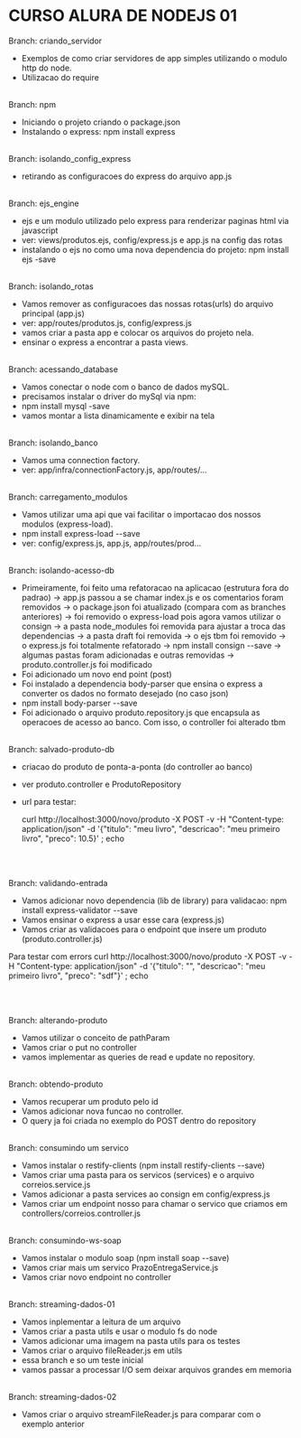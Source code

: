 # CURSO ALURA DE NODEJS 01

Branch: criando_servidor <br>
- Exemplos de como criar servidores de app simples utilizando o modulo http do node.
- Utilizacao do require
<br><br>

Branch: npm <br>
- Iniciando o projeto criando o package.json
- Instalando o express: npm install express
<br><br>

Branch: isolando_config_express <br>
- retirando as configuracoes do express do arquivo app.js
<br><br>

Branch: ejs_engine <br>
- ejs e um modulo utilizado pelo express para renderizar paginas html via javascript
- ver: views/produtos.ejs, config/express.js e app.js na config das rotas
- instalando o ejs no como uma nova dependencia do projeto: npm install ejs -save
<br><br>

Branch: isolando_rotas <br>
- Vamos remover as configuracoes das nossas rotas(urls) do arquivo principal (app.js)
- ver: app/routes/produtos.js, config/express.js
- vamos criar a pasta app e colocar os arquivos do projeto nela.
- ensinar o express a encontrar a pasta views.
<br><br>

Branch: acessando_database <br>
- Vamos conectar o node com o banco de dados mySQL.
- precisamos instalar o driver do mySql via npm:
- npm install mysql -save
- vamos montar a lista dinamicamente e exibir na tela
<br><br>

Branch: isolando_banco <br>
- Vamos uma connection factory.
- ver: app/infra/connectionFactory.js, app/routes/...
<br><br>

Branch: carregamento_modulos <br>
- Vamos utilizar uma api que vai facilitar o importacao dos nossos modulos (express-load).
- npm install express-load --save
- ver: config/express.js, app.js, app/routes/prod...
<br><br>

Branch: isolando-acesso-db <br>
- Primeiramente, foi feito uma refatoracao na aplicacao (estrutura fora do padrao)
    -> app.js passou a se chamar index.js e os comentarios foram removidos
    -> o package.json foi atualizado (compara com as branches anteriores)
    -> foi removido o express-load pois agora vamos utilizar o consign
    -> a pasta node_modules foi removida para ajustar a troca das dependencias
    -> a pasta draft foi removida
    -> o ejs tbm foi removido
    -> o express.js foi totalmente refatorado
    -> npm install consign --save
    -> algumas pastas foram adicionadas e outras removidas
    -> produto.controller.js foi modificado
- Foi adicionado um novo end point (post)
- Foi instalado a dependencia body-parser que ensina o express a converter os dados no formato desejado (no caso json)
- npm install body-parser --save
- Foi adicionado o arquivo produto.repository.js que encapsula as operacoes de acesso ao banco. Com isso, o controller foi alterado tbm
<br><br>

Branch: salvado-produto-db <br>
- criacao do produto de ponta-a-ponta (do controller ao banco)
- ver produto.controller e ProdutoRepository
- url para testar:

  curl http://localhost:3000/novo/produto -X POST -v -H "Content-type: application/json" -d '{"titulo": "meu livro", "descricao": "meu primeiro livro", "preco": 10.5}' ; echo

<br><br>

Branch: validando-entrada <br>
- Vamos adicionar novo dependencia (lib de library) para validacao: npm install express-validator --save
- Vamos ensinar o express a usar esse cara (express.js)
- Vamos criar as validacoes para o endpoint que insere um produto (produto.controller.js)

Para testar com errors
curl http://localhost:3000/novo/produto -X POST -v -H "Content-type: application/json" -d '{"titulo": "", "descricao": "meu primeiro livro", "preco": "sdf"}' ; echo

<br><br>

Branch: alterando-produto <br>
- Vamos utilizar o conceito de pathParam
- Vamos criar o put no controller
- vamos implementar as queries de read e update no repository.
<br><br>

Branch: obtendo-produto <br>
- Vamos recuperar um produto pelo id
- Vamos adicionar nova funcao no controller.
- O query ja foi criada no exemplo do POST dentro do repository
<br><br>

Branch: consumindo um servico <br>
- Vamos instalar o restify-clients (npm install restify-clients --save)
- Vamos criar uma pasta para os servicos (services) e o arquivo correios.service.js
- Vamos adicionar a pasta services ao consign em config/express.js
- Vamos criar um endpoint nosso para chamar o servico que criamos em controllers/correios.controller.js
<br><br>

Branch: consumindo-ws-soap <br>
- Vamos instalar o modulo soap (npm install soap --save)
- Vamos criar mais um servico PrazoEntregaService.js
- Vamos criar novo endpoint no controller
<br><br>

Branch: streaming-dados-01 <br>
- Vamos inplementar a leitura de um arquivo
- Vamos criar a pasta utils e usar o modulo fs do node
- Vamos adicionar uma imagem na pasta utils para os testes
- Vamos criar o arquivo fileReader.js em utils
- essa branch e so um teste inicial
- vamos passar a processar I/O sem deixar arquivos grandes em memoria
<br><br>

Branch: streaming-dados-02 <br>
- Vamos criar o arquivo streamFileReader.js para comparar com o exemplo anterior
<br><br>
